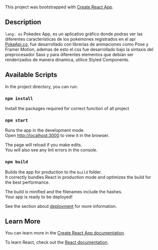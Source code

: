 This project was bootstrapped with [Create React App](https://github.com/facebook/create-react-app).

## Description

`lang: es`
Pokedex App, es un aplicativo gráfico donde podras ver las diferentes caracteristicas de los pokemones registrados en el api [PokeApi.co](https://pokeapi.co), fue desarrollado con librerias de animaciones como Pose y Framer Motion, ademas de esto el css fue desarrollado bajo la sintaxis del preprocesador Sass y para diferentes elementos que debian ser renderizados de manera dinamica, utilice Styled Components.

## Available Scripts

In the project directory, you can run:

### `npm install`
Install the packages required for correct function of all project

### `npm start`

Runs the app in the development mode.<br />
Open [http://localhost:3000](http://localhost:3000) to view it in the browser.

The page will reload if you make edits.<br />
You will also see any lint errors in the console.

### `npm build`

Builds the app for production to the `build` folder.<br />
It correctly bundles React in production mode and optimizes the build for the best performance.

The build is minified and the filenames include the hashes.<br />
Your app is ready to be deployed!

See the section about [deployment](https://facebook.github.io/create-react-app/docs/deployment) for more information.

## Learn More

You can learn more in the [Create React App documentation](https://facebook.github.io/create-react-app/docs/getting-started).

To learn React, check out the [React documentation](https://reactjs.org/).
